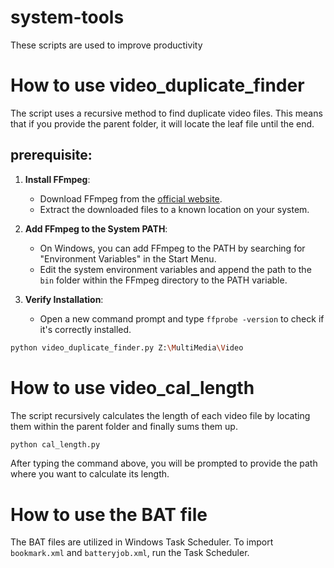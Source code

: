# system-tools
These scripts are used to improve productivity  


# How to use video_duplicate_finder
The script uses a recursive method to find duplicate video files. This means that if you provide the parent folder, it will locate the leaf file until the end.

## prerequisite:
1. **Install FFmpeg**:
   - Download FFmpeg from the [official website](https://ffmpeg.org/download.html).
   - Extract the downloaded files to a known location on your system.

2. **Add FFmpeg to the System PATH**:
   - On Windows, you can add FFmpeg to the PATH by searching for "Environment Variables" in the Start Menu.
   - Edit the system environment variables and append the path to the `bin` folder within the FFmpeg directory to the PATH variable.

3. **Verify Installation**:
   - Open a new command prompt and type `ffprobe -version` to check if it's correctly installed.

```bash
python video_duplicate_finder.py Z:\MultiMedia\Video
```



# How to use video_cal_length
The script recursively calculates the length of each video file by locating them within the parent folder and finally sums them up.
```bash
python cal_length.py
```
After typing the command above, you will be prompted to provide the path where you want to calculate its length.


# How to use the BAT file
The BAT files are utilized in Windows Task Scheduler. To import `bookmark.xml` and `batteryjob.xml`, run the Task Scheduler.
